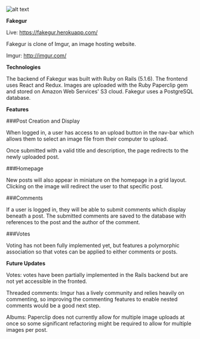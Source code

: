 ![alt text](https://i.imgur.com/F6AHOiq.png "Fakegur logo")

**Fakegur**

Live: https://fakegur.herokuapp.com/

Fakegur is clone of Imgur, an image hosting website.

Imgur: http://imgur.com/

**Technologies**

The backend of Fakegur was built with Ruby on Rails (5.1.6). The frontend uses React and Redux. Images are uploaded with the Ruby Paperclip gem and stored on Amazon Web Services' S3 cloud. Fakegur uses a PostgreSQL database.

**Features**

###Post Creation and Display

When logged in, a user has access to an upload button in the nav-bar which allows them to select an image file from their computer to upload.

Once submitted with a valid title and description, the page redirects to the newly uploaded post.

###Homepage

New posts will also appear in miniature on the homepage in a grid layout. Clicking on the image will redirect the user to that specific post.

###Comments

If a user is logged in, they will be able to submit comments which display beneath a post. The submitted comments are saved to the database with references to the post and the author of the comment.

###Votes

Voting has not been fully implemented yet, but features a polymorphic association so that votes can be applied to either comments or posts.

**Future Updates**

Votes: votes have been partially implemented in the Rails backend but are not yet accessible in the fronted.

Threaded comments: Imgur has a lively community and relies heavily on commenting, so improving the commenting features to enable nested comments would be a good next step.

Albums: Paperclip does not currently allow for multiple image uploads at once so some significant refactoring might be required to allow for multiple images per post.
